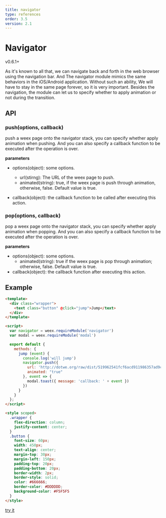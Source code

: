 ```yaml
---
title: navigator
type: references
order: 3.5
version: 2.1
---
```


# Navigator 

<span class="weex-version">v0.6.1+</span>

As it's known to all that, we can navigate back and forth in the web browser using the navigation bar.
And The navigator module mimics the same behaviors in the iOS/Android application. Without such an ability, We will have to stay in the same page forever, so it is very important. Besides the navigation, the module can let us to specify whether to apply animation or not during the transition.

## API
### push(options, callback)

push a weex page onto the navigator stack, you can specify whether apply animation when pushing. And you can also specify a callback function to be executed after the operation is over.

**parameters**

* options(object): some options.
  * url(stirng): The URL of the weex page to push.
  * animated(string): true, if the weex page is push through animation, otherwise, false. Default value is true.

* callback(object): the callback function to be called after executing this action.

### pop(options, callback)

pop a weex page onto the navigator stack, you can specify whether apply animation when popping. And you can also specify a callback function to be executed after the operation is over.

**parameters**

* options(object): some options.
  * animated(string): true if the weex page is pop through animation; otherwise, false. Default value is true.
* callback(object): the callback function after executing this action.


## Example

```html
<template>
  <div class="wrapper">
    <text class="button" @click="jump">Jump</text>
  </div>
</template>

<script>
  var navigator = weex.requireModule('navigator')
  var modal = weex.requireModule('modal')

  export default {
    methods: {
      jump (event) {
        console.log('will jump')
        navigator.push({
          url: 'http://dotwe.org/raw/dist/519962541fcf6acd911986357ad9c2ed.js',
          animated: "true"
        }, event => {
          modal.toast({ message: 'callback: ' + event })
        })
      }
    }
  };
</script>

<style scoped>
  .wrapper {
    flex-direction: column;
    justify-content: center;
  }
  .button {
    font-size: 60px;
    width: 450px;
    text-align: center;
    margin-top: 30px;
    margin-left: 150px;
    padding-top: 20px;
    padding-bottom: 20px;
    border-width: 2px;
    border-style: solid;
    color: #666666;
    border-color: #DDDDDD;
    background-color: #F5F5F5
  }
</style>
```

[try it](http://dotwe.org/vue/5c670b07735ee6d08de5c8eb93f91f11)
